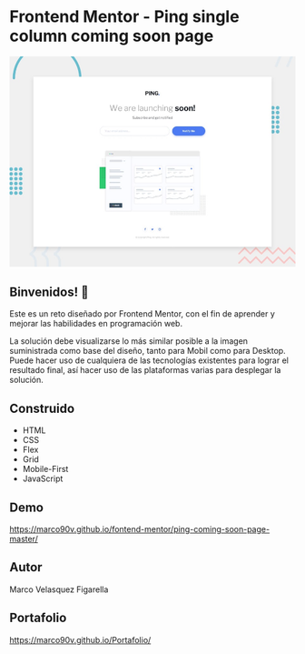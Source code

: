 # Frontend Mentor - Ping single column coming soon page

![Design preview for the Time tracking dashboard coding challenge](./design/desktop-preview.jpg)

## Binvenidos! 👋

Este es un reto diseñado por Frontend Mentor, con el fin de aprender y mejorar las habilidades en programación web.

La solución debe visualizarse lo más similar posible a la imagen suministrada como base del diseño, tanto para Mobil como para Desktop.
Puede hacer uso de cualquiera de las tecnologías existentes para lograr el resultado final, así hacer uso de las plataformas varias para desplegar la solución.

## Construido
 * HTML
 * CSS
 * Flex
 * Grid
 * Mobile-First
 * JavaScript
## Demo
https://marco90v.github.io/fontend-mentor/ping-coming-soon-page-master/
## Autor
Marco Velasquez Figarella
## Portafolio
https://marco90v.github.io/Portafolio/
